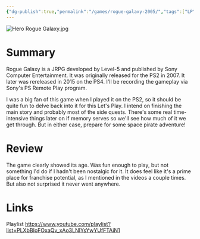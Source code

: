 ```yaml
---
{"dg-publish":true,"permalink":"/games/rogue-galaxy-2005/","tags":["LP","games"],"created":"2023-12-08","updated":"2024-08-05"}
---
```



![Hero Rogue Galaxy.jpg](/img/user/Attachments/Hero%20Rogue%20Galaxy.jpg)

# Summary

Rogue Galaxy is a JRPG developed by Level-5 and published by Sony Computer Entertainment. It was originally released for the PS2 in 2007. It later was rereleased in 2015 on the PS4. I'll be recording the gameplay via Sony's PS Remote Play program.

I was a big fan of this game when I played it on the PS2, so it should be quite fun to delve back into it for this Let's Play. I intend on finishing the main story and probably most of the side quests. There's some real time-intensive things later on if memory serves so we'll see how much of it we get through. But in either case, prepare for some space pirate adventure!

# Review

The game clearly showed its age. Was fun enough to play, but not something I'd do if I hadn't been nostalgic for it. It does feel like it's a prime place for franchise potential, as I mentioned in the videos a couple times. But also not surprised it never went anywhere.

# Links

Playlist https://www.youtube.com/playlist?list=PLXbBIoFOxaQv_xAo3LNIYsYwYUfFTAiN1
